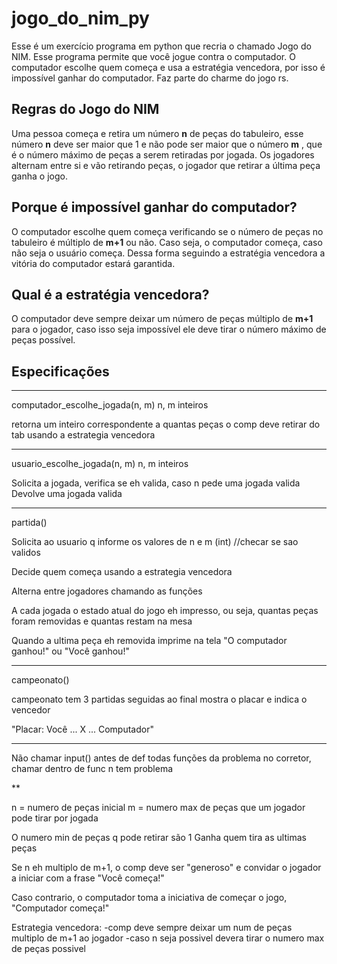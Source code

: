 # jogo_do_nim_py
Esse é um exercício programa em python que recria o chamado Jogo do NIM. Esse programa permite que você jogue contra o computador. O computador escolhe quem começa e usa a estratégia vencedora, por isso é impossível ganhar do computador. Faz parte do charme do jogo rs.

## Regras do Jogo do NIM
Uma pessoa começa e retira um número **n** de peças do tabuleiro, esse número **n** deve ser maior que 1 e não pode ser maior que o número **m** , que é o número máximo de peças a serem retiradas por jogada. Os jogadores alternam entre si e vão retirando peças, o jogador que retirar a última peça ganha o jogo.

## Porque é impossível ganhar do computador?
O computador escolhe quem começa verificando se o número de peças no tabuleiro é múltiplo de **m+1** ou não. Caso seja, o computador começa, caso não seja o usuário começa. Dessa forma seguindo a estratégia vencedora a vitória do computador estará garantida.

## Qual é a estratégia vencedora?
O computador deve sempre deixar um número de peças múltiplo de **m+1** para o jogador, caso isso seja impossível ele deve tirar o número máximo de peças possível.

## Especificações

----------------
computador_escolhe_jogada(n, m)
n, m inteiros

retorna um inteiro correspondente a quantas peças o comp deve retirar do tab
usando a estrategia vencedora


----------------
usuario_escolhe_jogada(n, m)
n, m inteiros

Solicita a jogada, verifica se eh valida, caso n pede uma jogada valida
Devolve uma jogada valida

-----------------

partida()

Solicita ao usuario q informe os valores de n e m (int) //checar se sao validos

Decide quem começa usando a estrategia vencedora

Alterna entre jogadores chamando as funções

A cada jogada o estado atual do jogo eh impresso, ou seja, quantas peças foram removidas
e quantas restam na mesa

Quando a ultima peça eh removida imprime na tela "O computador ganhou!" ou
"Você ganhou!"

------------------

campeonato()

campeonato tem 3 partidas seguidas
ao final mostra o placar e indica o vencedor

"Placar: Você ... X ... Computador"

------------------

Não chamar input() antes de def todas funções da problema no corretor, chamar dentro de func n tem problema

**

n = numero de peças inicial
m = numero max de peças que um jogador pode tirar por jogada

O numero min de peças q pode retirar são 1
Ganha quem tira as ultimas peças

Se n eh multiplo de m+1, o comp deve ser "generoso" e convidar o jogador
a iniciar com a frase "Você começa!"

Caso contrario, o computador toma a iniciativa de começar o jogo,
"Computador começa!"

Estrategia vencedora:
-comp deve sempre deixar um num de peças multiplo de m+1 ao jogador
-caso n seja possivel devera tirar o numero max de peças possivel
